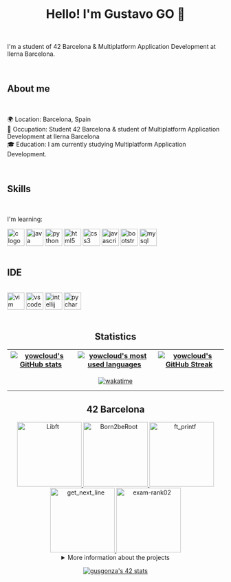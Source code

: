<div align="center">
  <h1 >Hello! I'm Gustavo GO 👋</h1>

  <br>

<p align="left">I'm a student of 42 Barcelona & Multiplatform Application Development at Ilerna Barcelona.</p>
  <br>

  <h2 align="left">About me</h2>

  <br>

  <p align="left">🌍 Location: Barcelona, Spain<br>💼 Occupation: Student 42 Barcelona & student of Multiplatform Application Development at Ilerna Barcelona<br>🎓 Education: I am currently studying Multiplatform Application Development.</p>

  <br>

  <h2 align="left">Skills</h2>

  <br>

  <div align="left">
    <p>I'm learning:</p>
    <img src="https://cdn.jsdelivr.net/gh/devicons/devicon/icons/c/c-original.svg" height="40" alt="c logo" />
    <img src="https://cdn.jsdelivr.net/gh/devicons/devicon/icons/java/java-original.svg" height="40" alt="java logo" />
    <img src="https://cdn.jsdelivr.net/gh/devicons/devicon/icons/python/python-original.svg" height="40" alt="python logo" />
    <img src="https://cdn.jsdelivr.net/gh/devicons/devicon/icons/html5/html5-original.svg" height="40" alt="html5 logo" />
    <img src="https://cdn.jsdelivr.net/gh/devicons/devicon/icons/css3/css3-original.svg" height="40" alt="css3 logo" />
    <img src="https://cdn.jsdelivr.net/gh/devicons/devicon/icons/javascript/javascript-original.svg" height="40" alt="javascript logo" />
    <img src="https://cdn.jsdelivr.net/gh/devicons/devicon/icons/bootstrap/bootstrap-original.svg" height="40" alt="bootstrap logo" />
    <img src="https://cdn.jsdelivr.net/gh/devicons/devicon/icons/mysql/mysql-original.svg" height="40" alt="mysql logo" />
  </div>

  <br>

  <h2 align="left">IDE</h2>

  <br>

  <div align="left">
    <img src="https://cdn.jsdelivr.net/gh/devicons/devicon/icons/vim/vim-original.svg" height="40" alt="vim logo" />
    <img src="https://cdn.jsdelivr.net/gh/devicons/devicon/icons/vscode/vscode-original.svg" height="40" alt="vscode logo" />
    <img src="https://cdn.jsdelivr.net/gh/devicons/devicon/icons/intellij/intellij-original.svg" height="40" alt="intellij logo" />
    <img src="https://cdn.jsdelivr.net/gh/devicons/devicon/icons/pycharm/pycharm-original.svg" height="40" alt="pycharm logo" />
  </div>

  <br>
<h2>Statistics</h2>

| [![yowcloud's GitHub stats](https://github-readme-stats.vercel.app/api?username=yowcloud&hide_title=false&hide_rank=false&show_icons=true&include_all_commits=true&count_private=true&disable_animations=false&theme=dracula&locale=en&hide_border=false&order=1)](https://github.com/yowcloud?tab=repositories) | [![yowcloud's most used languages](https://github-readme-stats.vercel.app/api/top-langs?username=yowcloud&locale=en&hide_title=false&layout=compact&card_width=320&langs_count=5&theme=dracula&hide_border=false&order=2)](https://github.com/yowcloud?tab=repositories) | [![yowcloud's GitHub Streak](https://streak-stats.demolab.com?user=yowcloud&locale=en&mode=daily&theme=dracula&hide_border=false&border_radius=5&order=3)](https://github.com/yowcloud) |
|:-:|:-:|:-:|

[![wakatime](https://wakatime.com/badge/user/018bdf18-b03c-4330-bba8-676e029b9bb5.svg)](https://wakatime.com/@018bdf18-b03c-4330-bba8-676e029b9bb5)

- - -

<h2>42 Barcelona</h2>
<div align="center">
    <a href="https://github.com/yowcloud/Libft">
        <img alt="Libft" src="https://raw.githubusercontent.com/yowcloud/yowcloud-my-utils/main/badge_00_libft_500px.png" width="150" height="150">
    </a>
    <a href="https://github.com/yowcloud/Born2beRoot">
        <img alt="Born2beRoot" src="https://raw.githubusercontent.com/yowcloud/yowcloud-my-utils/main/badge_01_born2beroot_500px.png" width="150" height="150">
    </a>
    <a href="https://github.com/yowcloud/ft_printf">
        <img alt="ft_printf" src="https://raw.githubusercontent.com/yowcloud/yowcloud-my-utils/main/badge_01_ft_printf_500px.png" width="150" height="150">
    </a>
    <a href="https://github.com/yowcloud/get_next_line">
        <img alt="get_next_line" src="https://raw.githubusercontent.com/yowcloud/yowcloud-my-utils/main/badge_01_get_next_line_500px.png" width="150" height="150">
    </a>
    <a href="https://github.com/yowcloud/exam-rank02">
        <img alt="exam-rank02" src="https://raw.githubusercontent.com/yowcloud/yowcloud-my-utils/main/badge_02_exam_rank_02_500px.png" width="150" height="150">
    </a>
  
</div>


<details>
<summary>More information about the projects</summary>

| Circle | Language | Project       | Description | Status    |
| ------ | -------- | ------------- | ----------- | --------- |
| 0      | ![Libft top language](https://img.shields.io/github/languages/top/yowcloud/Libft?style=flat-square) | [Libft](https://github.com/yowcloud/Libft)         | A library containing various custom C functions, created as a foundational project for the 42 curriculum.       | [![gusgonza's 42 Libft Score](https://badge42.coday.fr/api/v2/cltqesspu596101p4us9juo9p/project/3469004)](https://github.com/Coday-meric/badge42) |
| 1      | ![Born2beRoot top language](https://img.shields.io/github/languages/top/yowcloud/Born2beRoot?style=flat-square) | [Born2beRoot](https://github.com/yowcloud/Born2beRoot)   | A system administration project focused on configuring and securing a virtual machine running a basic web server.       | [![gusgonza's 42 Born2beroot Score](https://badge42.coday.fr/api/v2/cltqesspu596101p4us9juo9p/project/3550295)](https://github.com/Coday-meric/badge42) |
| 1      | ![ft_printf top language](https://img.shields.io/github/languages/top/yowcloud/ft_printf?style=flat-square) | [ft_printf](https://github.com/yowcloud/ft_printf)     | An implementation of the printf function in C, allowing formatted output to various streams.        | [![gusgonza's 42 ft_printf Score](https://badge42.coday.fr/api/v2/cltqesspu596101p4us9juo9p/project/3550838)](https://github.com/Coday-meric/badge42) |
| 1      | ![get_next_line top language](https://img.shields.io/github/languages/top/yowcloud/get_next_line?style=flat-square) | [get_next_line](https://github.com/yowcloud/get_next_line) | A function designed to read a line from a file descriptor, useful for parsing files or streams line by line.   | [![gusgonza's 42 get_next_line Score](https://badge42.coday.fr/api/v2/cltqesspu596101p4us9juo9p/project/3550839)](https://github.com/Coday-meric/badge42) |

</details>

[![gusgonza's 42 stats](https://badge.mediaplus.ma/black/gusgonza)](https://github.com/oakoudad/badge42)

</div>
